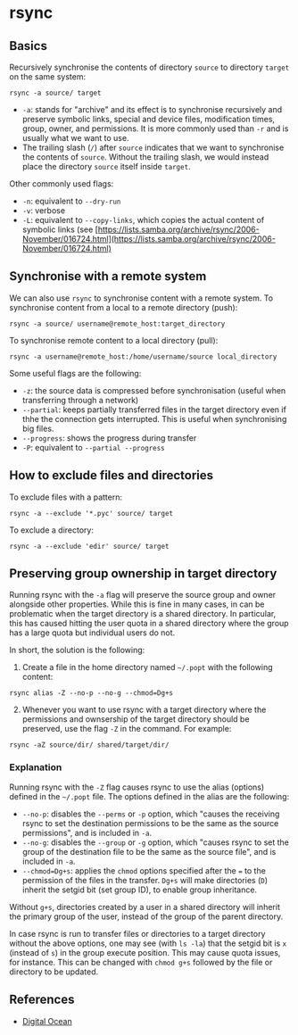 # rsync

## Basics 

Recursively synchronise the contents of directory `source` to directory `target` on the same system:

```
rsync -a source/ target
```

- `-a`: stands for "archive" and its effect is to synchronise recursively and preserve symbolic links, special and device files, modification times, group, owner, and permissions. It is more commonly used than `-r` and is usually what we want to use.
- The trailing slash (`/`) after `source` indicates that we want to synchronise the contents of `source`. Without the trailing slash, we would instead place the directory `source` itself inside `target`.

Other commonly used flags:

- `-n`: equivalent to `--dry-run`
- `-v`: verbose
- `-L`: equivalent to `--copy-links`, which copies the actual content of symbolic links (see [https://lists.samba.org/archive/rsync/2006-November/016724.html](https://lists.samba.org/archive/rsync/2006-November/016724.html)

## Synchronise with a remote system

We can also use `rsync` to synchronise content with a remote system. To synchronise content from a local to a remote directory (push):

```
rsync -a source/ username@remote_host:target_directory
```

To synchronise remote content to a local directory (pull):

```
rsync -a username@remote_host:/home/username/source local_directory
```

Some useful flags are the following:

- `-z`: the source data is compressed before synchronisation (useful when transferring through a network)
- `--partial`: keeps partially transferred files in the target directory even if thhe the connection gets interrupted. This is useful when synchronising big files.
- `--progress`: shows the progress during transfer
- `-P`: equivalent to `--partial --progress`

## How to exclude files and directories

To exclude files with a pattern:

```
rsync -a --exclude '*.pyc' source/ target
```

To exclude a directory:

```
rsync -a --exclude 'edir' source/ target
```

## Preserving group ownership in target directory

Running rsync with the `-a` flag will preserve the source group and owner alongside other properties. While this is fine in many cases, in can be problematic when the target directory is a shared directory. In particular, this has caused hitting the user quota in a shared directory where the group has a large quota but individual users do not.

In short, the solution is the following:

1. Create a file in the home directory named `~/.popt` with the following content: 

```
rsync alias -Z --no-p --no-g --chmod=Dg+s
```

2. Whenever you want to use rsync with a target directory where the permissions and ownsership of the target directory should be preserved, use the flag `-Z` in the command. For example:

```
rsync -aZ source/dir/ shared/target/dir/
```

### Explanation

Running rsync with the `-Z` flag causes rsync to use the alias (options) defined in the `~/.popt` file. The options defined in the alias are the following:

- `--no-p`: disables the `--perms` or `-p` option, which "causes the receiving rsync to set the destination permissions to be the same as the source permissions", and is included in `-a`.
- `--no-g`: disables the `--group` or `-g` option, which "causes rsync to set the group of the destination file to be the same as the source file", and is included in `-a`.
- `--chmod=Dg+s`: applies the `chmod` options specified after the `=` to the permission of the files in the transfer. `Dg+s` will make directories (`D`) inherit the setgid bit (set group ID), to enable group inheritance.

Without `g+s`, directories created by a user in a shared directory will inherit the primary group of the user, instead of the group of the parent directory.

In case rsync is run to transfer files or directories to a target directory without the above options, one may see (with `ls -la`) that the setgid bit is `x` (instead of `s`) in the group execute position. This may cause quota issues, for instance. This can be changed with `chmod g+s` followed by the file or directory to be updated.

## References

- [Digital Ocean](https://www.digitalocean.com/community/tutorials/how-to-use-rsync-to-sync-local-and-remote-directories-on-a-vps)

